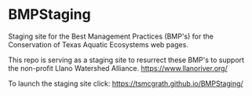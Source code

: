 # BMPStaging
Staging site for the Best Management Practices (BMP's) for the Conservation of Texas Aquatic Ecosystems web pages.

This repo is serving as a staging site to resurrect these BMP's to support the non-profit Llano Watershed Alliance.
https://www.llanoriver.org/

To launch the staging site click:
https://tsmcgrath.github.io/BMPStaging/
